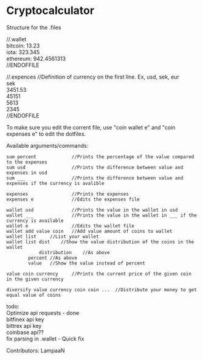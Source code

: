 # Cryptocalculator
Structure for the .files  
  
//.wallet  
bitcoin: 13.23  
iota: 323.345  
ethereum: 942.4561313  
//ENDOFFILE  
  
  
//.expences //Definition of currency on the first line. Ex, usd, sek, eur  
sek  
3451.53  
45151  
5613  
2345  
//ENDOFFILE  
  
  
To make sure you edit the corrent file, use "coin wallet e" and "coin expenses e" to edit the dotfiles.  
  
Available arguments/commands:  
```
sum percent             //Prints the percentage of the value compared to the expenses  
sum usd                 //Prints the difference between value and expenses in usd
sum ___                 //Prints the difference between value and expenses if the currency is avalible
  
expenses                //Prints the expenses  
expenses e              //Edits the expenses file  
  
wallet usd              //Prints the value in the wallet in usd  
wallet ___              //Prints the value in the wallet in ___ if the currency is available  
wallet e                //Edits the wallet file  
wallet add value coin	//Add value amount of coins to wallet  
wallet list		//List your wallet  
wallet list dist	//Show the value distribution of the coins in the wallet
            distribution	//As above  
	    percent	//As above  
	    value 	//Show the value instead of percent  
  
value coin currency     //Prints the current price of the given coin in the given currency  
  
diversify value currency coin coin ... 	//Distribute your money to get equal value of coins
```
  
  
  
  
  
todo:  
Optimize api requests - done  
bitfinex api key  
bittrex api key  
coinbase api??  
fix parsing in .wallet - Quick fix
  
  
  
Contributors: LampaaN
